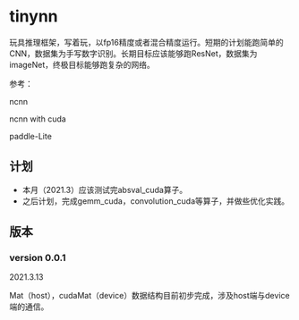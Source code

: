 # tinynn

玩具推理框架，写着玩，以fp16精度或者混合精度运行。短期的计划能跑简单的CNN，数据集为手写数字识别。长期目标应该能够跑ResNet，数据集为imageNet，终极目标能够跑复杂的网络。

参考：

ncnn

ncnn with cuda

paddle-Lite

## 计划

* 本月（2021.3）应该测试完absval_cuda算子。
* 之后计划，完成gemm_cuda，convolution_cuda等算子，并做些优化实践。

## 版本

### version 0.0.1

2021.3.13

Mat（host），cudaMat（device）数据结构目前初步完成，涉及host端与device端的通信。
